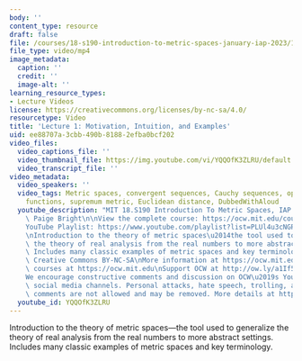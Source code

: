 ```yaml
---
body: ''
content_type: resource
draft: false
file: /courses/18-s190-introduction-to-metric-spaces-january-iap-2023/18s190-lecture-1_360p_16_9.mp4
file_type: video/mp4
image_metadata:
  caption: ''
  credit: ''
  image-alt: ''
learning_resource_types:
- Lecture Videos
license: https://creativecommons.org/licenses/by-nc-sa/4.0/
resourcetype: Video
title: 'Lecture 1: Motivation, Intuition, and Examples'
uid: ee88707a-3cbb-490b-8188-2efba0bcf202
video_files:
  video_captions_file: ''
  video_thumbnail_file: https://img.youtube.com/vi/YQQOfK3ZLRU/default.jpg
  video_transcript_file: ''
video_metadata:
  video_speakers: ''
  video_tags: Metric spaces, convergent sequences, Cauchy sequences, open sets, continuous
    functions, supremum metric, Euclidean distance, DubbedWithAloud
  youtube_description: "MIT 18.S190 Introduction To Metric Spaces, IAP 2023\nInstructor:\
    \ Paige Bright\n\nView the complete course: https://ocw.mit.edu/courses/18-s190-introduction-to-metric-spaces-january-iap-2023/\n\
    YouTube Playlist: https://www.youtube.com/playlist?list=PLUl4u3cNGP613ULTyHAqz04niYf722x7S\n\
    \nIntroduction to the theory of metric spaces\u2014the tool used to generalize\
    \ the theory of real analysis from the real numbers to more abstract settings.\
    \ Includes many classic examples of metric spaces and key terminology.\n\nLicense:\
    \ Creative Commons BY-NC-SA\nMore information at https://ocw.mit.edu/terms\nMore\
    \ courses at https://ocw.mit.edu\nSupport OCW at http://ow.ly/a1If50zVRlQ\n\n\
    We encourage constructive comments and discussion on OCW\u2019s YouTube and other\
    \ social media channels. Personal attacks, hate speech, trolling, and inappropriate\
    \ comments are not allowed and may be removed. More details at https://ocw.mit.edu/comments."
  youtube_id: YQQOfK3ZLRU
---
```

Introduction to the theory of metric spaces—the tool used to generalize the theory of real analysis from the real numbers to more abstract settings. Includes many classic examples of metric spaces and key terminology.